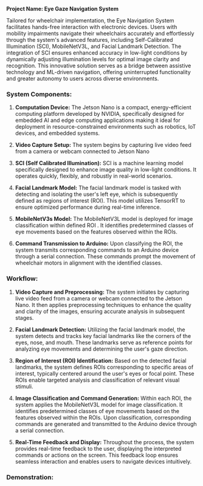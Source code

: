 **Project Name: Eye Gaze Navigation System**

Tailored for wheelchair implementation, the Eye Navigation System facilitates hands-free interaction with electronic devices. Users with mobility impairments navigate their wheelchairs accurately and effortlessly through the system's advanced features, including Self-Calibrated Illumination (SCI), MobileNetV3L, and Facial Landmark Detection. The integration of SCI ensures enhanced accuracy in low-light conditions by dynamically adjusting illumination levels for optimal image clarity and recognition. This innovative solution serves as a bridge between assistive technology and ML-driven navigation, offering uninterrupted functionality and greater autonomy to users across diverse environments.

### System Components:

1.  **Computation Device:**
    The Jetson Nano is a compact, energy-efficient computing platform developed by NVIDIA, specifically designed for embedded AI and edge computing applications making it ideal for deployment in resource-constrained environments such as robotics, IoT devices, and embedded systems.

2.  **Video Capture Setup:**
    The system begins by capturing live video feed from a camera or webcam connected to Jetson Nano

3.  **SCI (Self Calibrated Illumination):**
    SCI is a machine learning model specifically designed to enhance image quality in low-light conditions. It operates quickly, flexibly, and robustly in real-world scenarios.

4.  **Facial Landmark Model:**
    The facial landmark model is tasked with detecting and isolating the user's left eye, which is subsequently defined as regions of interest (ROI). This model utilizes TensorRT to ensure optimized performance during real-time inference.

5.  **MobileNetV3s Model:**
    The MobileNetV3L model is deployed for image classification within defined ROI . It identifies predetermined classes of eye movements based on the features observed within the ROIs.

6.  **Command Transmission to Arduino:**
    Upon classifying the ROI, the system transmits corresponding commands to an Arduino device through a serial connection. These commands prompt the movement of wheelchair motors in alignment with the identified classes.
    
### Workflow:

1. **Video Capture and Preprocessing:**
   The system initiates by capturing live video feed from a camera or webcam connected to the Jetson Nano. It then applies preprocessing techniques to enhance the quality and clarity of the images, ensuring accurate analysis in subsequent stages.

2. **Facial Landmark Detection:**
   Utilizing the facial landmark model, the system detects and tracks key facial landmarks like the corners of the eyes, nose, and mouth. These landmarks serve as reference points for analyzing eye movements and determining the user's gaze direction.

3. **Region of Interest (ROI) Identification:**
   Based on the detected facial landmarks, the system defines ROIs corresponding to specific areas of interest, typically centered around the user's eyes or focal point. These ROIs enable targeted analysis and classification of relevant visual stimuli.

4. **Image Classification and Command Generation:**
   Within each ROI, the system applies the MobileNetV3L model for image classification. It identifies predetermined classes of eye movements based on the features observed within the ROIs. Upon classification, corresponding commands are generated and transmitted to the Arduino device through a serial connection.

5. **Real-Time Feedback and Display:**
   Throughout the process, the system provides real-time feedback to the user, displaying the interpreted commands or actions on the screen. This feedback loop ensures seamless interaction and enables users to navigate devices intuitively.


### Demonstration: